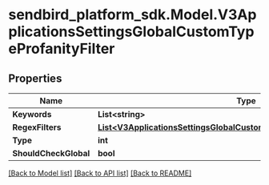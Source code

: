 
# sendbird_platform_sdk.Model.V3ApplicationsSettingsGlobalCustomTypeProfanityFilter

## Properties

Name | Type | Description | Notes
------------ | ------------- | ------------- | -------------
**Keywords** | **List&lt;string&gt;** |  | [optional] 
**RegexFilters** | [**List&lt;V3ApplicationsSettingsGlobalCustomTypeProfanityFilterRegexFilters&gt;**](V3ApplicationsSettingsGlobalCustomTypeProfanityFilterRegexFilters.md) |  | [optional] 
**Type** | **int** |  | [optional] 
**ShouldCheckGlobal** | **bool** |  | [optional] 

[[Back to Model list]](../README.md#documentation-for-models)
[[Back to API list]](../README.md#documentation-for-api-endpoints)
[[Back to README]](../README.md)

